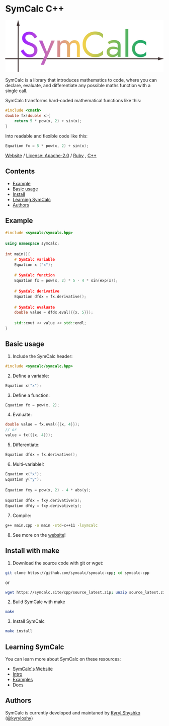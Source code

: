# SymCalc C++

![SymCalc Logo](/symcalc_logo.png)

SymCalc is a library that introduces mathematics to code, where you can declare, evaluate, and differentiate any possible maths function with a single call.

SymCalc transforms hard-coded mathematical functions like this:
```cpp
#include <cmath>
double fx(double x){
	return 5 * pow(x, 2) + sin(x);
}
```

Into readable and flexible code like this:
```cpp
Equation fx = 5 * pow(x, 2) + sin(x);
```

[Website](https://symcalc.site/cpp)
/
[License: Apache-2.0](http://www.apache.org/licenses/LICENSE-2.0)
/
[Ruby](https://github.com/symcalc/symcalc-ruby)
, 
[C++](https://github.com/symcalc/symcalc-cpp)

## Contents
- [Example](#example)
- [Basic usage](#basic-usage)
- [Install](#install-with-make)
- [Learning SymCalc](#learning-symcalc)
- [Authors](#authors)

## Example

```cpp
#include <symcalc/symcalc.hpp>

using namespace symcalc;

int main(){
    # SymCalc variable
    Equation x ("x");

    # SymCalc function
    Equation fx = pow(x, 2) * 5 - 4 * sin(exp(x));

    # SymCalc derivative
    Equation dfdx = fx.derivative();

    # SymCalc evaluate
    double value = dfdx.eval({{x, 5}});

    std::cout << value << std::endl;
}
```

## Basic usage

1. Include the SymCalc header:
```cpp
#include <symcalc/symcalc.hpp>
```

2. Define a variable:
```cpp
Equation x("x");
```

3. Define a function:
```cpp
Equation fx = pow(x, 2);
```

4. Evaluate:
```cpp
double value = fx.eval({{x, 4}});
// or
value = fx({{x, 4}});
```

5. Differentiate:
```cpp
Equation dfdx = fx.derivative();
```

6. Multi-variable!:
```cpp
Equation x("x");
Equation y("y");

Equation fxy = pow(x, 2) - 4 * abs(y);

Equation dfdx = fxy.derivative(x);
Equation dfdy = fxy.derivative(y);
```

7. Compile:
```bash
g++ main.cpp -o main -std=c++11 -lsymcalc
```

8. See more on the [website](https://symcalc.site/cpp)!

## Install with make

1. Download the source code with git or wget:
```bash
git clone https://github.com/symcalc/symcalc-cpp; cd symcalc-cpp
```

or

```bash
wget https://symcalc.site/cpp/source_latest.zip; unzip source_latest.zip; cd symcalc_cpp_source
```

2. Build SymCalc with make
```bash
make
```

3. Install SymCalc
```bash
make install
```

## Learning SymCalc

You can learn more about SymCalc on these resources:

- [SymCalc's Website](https://symcalc.site/cpp)
- [Intro](https://symcalc.site/cpp/intro)
- [Examples](https://symcalc.site/cpp/examples)
- [Docs](https://symcalc.site/cpp/docs)


## Authors

SymCalc is currently developed and maintaned by [Kyryl Shyshko](https://kyrylshyshko.me) ([@kyryloshy](https://github.com/kyryloshy))
